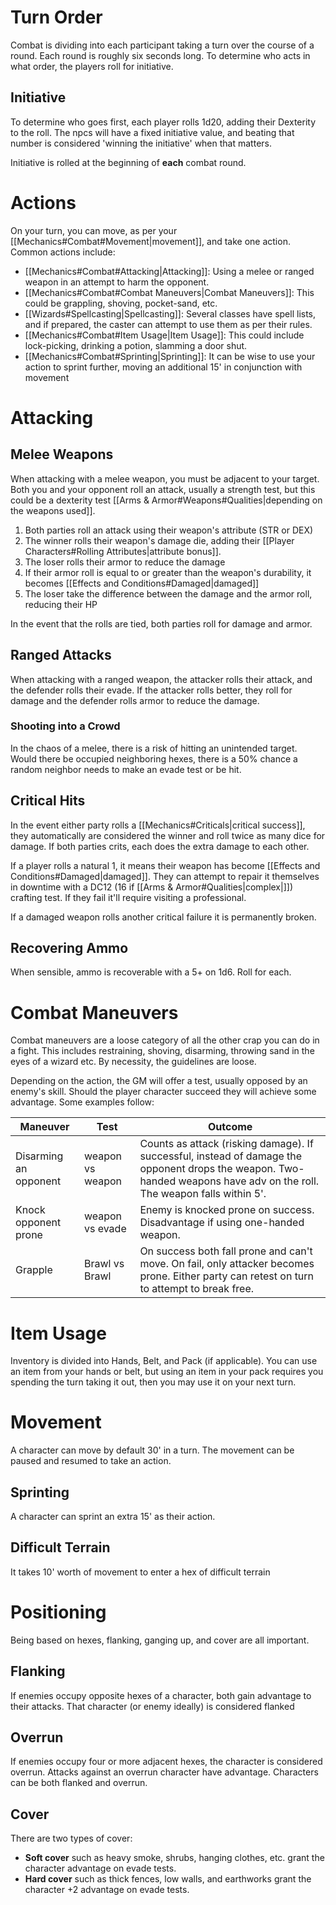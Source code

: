 # Turn Order
Combat is dividing into each participant taking a turn over the course of a round. Each round is roughly six seconds long. To determine who acts in what order, the players roll for initiative.
## Initiative
To determine who goes first, each player rolls 1d20, adding their Dexterity to the roll. The npcs will have a fixed initiative value, and beating that number is considered 'winning the initiative' when that matters.

Initiative is rolled at the beginning of **each** combat round.
# Actions
On your turn, you can move, as per your [[Mechanics#Combat#Movement|movement]], and take one action. Common actions include:
+ [[Mechanics#Combat#Attacking|Attacking]]: Using a melee or ranged weapon in an attempt to harm the opponent.
+ [[Mechanics#Combat#Combat Maneuvers|Combat Maneuvers]]: This could be grappling, shoving, pocket-sand, etc.
+ [[Wizards#Spellcasting|Spellcasting]]: Several classes have spell lists, and if prepared, the caster can attempt to use them as per their rules.
+ [[Mechanics#Combat#Item Usage|Item Usage]]: This could include lock-picking, drinking a potion, slamming a door shut.
+ [[Mechanics#Combat#Sprinting|Sprinting]]: It can be wise to use your action to sprint further, moving an additional 15' in conjunction with movement
# Attacking
## Melee Weapons
When attacking with a melee weapon, you must be adjacent to your target. Both you and your opponent roll an attack, usually a strength test, but this could be a dexterity test [[Arms & Armor#Weapons#Qualities|depending on the weapons used]].
1. Both parties roll an attack using their weapon's attribute (STR or DEX)
2. The winner rolls their weapon's damage die, adding their [[Player Characters#Rolling Attributes|attribute bonus]].
3. The loser rolls their armor to reduce the damage
4. If their armor roll is equal to or greater than the weapon's durability, it becomes [[Effects and Conditions#Damaged|damaged]]
5. The loser take the difference between the damage and the armor roll, reducing their HP

In the event that the rolls are tied, both parties roll for damage and armor.
## Ranged Attacks
When attacking with a ranged weapon, the attacker rolls their attack, and the defender rolls their evade. If the attacker rolls better, they roll for damage and the defender rolls armor to reduce the damage.
### Shooting into a Crowd
In the chaos of a melee, there is a risk of hitting an unintended target. Would there be occupied neighboring hexes, there is a 50% chance a random neighbor needs to make an evade test or be hit.
## Critical Hits
In the event either party rolls a [[Mechanics#Criticals|critical success]], they automatically are considered the winner and roll twice as many dice for damage. If both parties crits, each does the extra damage to each other.

If a player rolls a natural 1, it means their weapon has become [[Effects and Conditions#Damaged|damaged]]. They can attempt to repair it themselves in downtime with a DC12 (16 if [[Arms & Armor#Qualities|complex|]]) crafting test. If they fail it'll require visiting a professional.

If a damaged weapon rolls another critical failure it is permanently broken.
## Recovering Ammo
When sensible, ammo is recoverable with a 5+ on 1d6. Roll for each.
# Combat Maneuvers
Combat maneuvers are a loose category of all the other crap you can do in a fight. This includes restraining, shoving, disarming, throwing sand in the eyes of a wizard etc. By necessity, the guidelines are loose.

Depending on the action, the GM will offer a test, usually opposed by an enemy's skill. Should the player character succeed they will achieve some advantage. Some examples follow:

| Maneuver              | Test             | Outcome                                                                                                                                                                 |
| --------------------- | ---------------- | ----------------------------------------------------------------------------------------------------------------------------------------------------------------------- |
| Disarming an opponent | weapon vs weapon | Counts as attack (risking damage). If successful, instead of damage the opponent drops the weapon. Two-handed weapons have adv on the roll. The weapon falls within 5'. |
| Knock opponent prone  | weapon vs evade  | Enemy is knocked prone on success. Disadvantage if using one-handed weapon.                                                                                             |
| Grapple               | Brawl vs Brawl   | On success both fall prone and can't move. On fail, only attacker becomes prone. Either party can retest on turn to attempt to break free.                              |
# Item Usage
Inventory is divided into Hands, Belt, and Pack (if applicable). You can use an item from your hands or belt, but using an item in your pack requires you spending the turn taking it out, then you may use it on your next turn.
# Movement
A character can move by default 30' in a turn. The movement can be paused and resumed to take an action.
## Sprinting
A character can sprint an extra 15' as their action.
## Difficult Terrain
It takes 10' worth of movement to enter a hex of difficult terrain
# Positioning
Being based on hexes, flanking, ganging up, and cover are all important.
## Flanking
If enemies occupy opposite hexes of a character, both gain advantage to their attacks. That character (or enemy ideally) is considered flanked
## Overrun
If enemies occupy four or more adjacent hexes, the character is considered overrun. Attacks against an overrun character have advantage. Characters can be both flanked and overrun.
## Cover
There are two types of cover:
+ **Soft cover** such as heavy smoke, shrubs, hanging clothes, etc. grant the character advantage on evade tests.
+ **Hard cover** such as thick fences, low walls, and earthworks grant the character +2 advantage on evade tests.